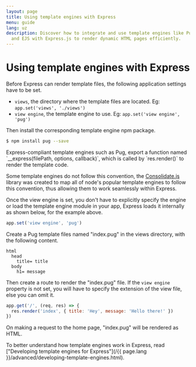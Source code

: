 ```yaml
---
layout: page
title: Using template engines with Express
menu: guide
lang: uz
description: Discover how to integrate and use template engines like Pug, Handlebars,
  and EJS with Express.js to render dynamic HTML pages efficiently.
---
```


# Using template engines with Express

Before Express can render template files, the following application settings have to be set.

* `views`, the directory where the template files are located. Eg: `app.set('views', './views')`
* `view engine`, the template engine to use. Eg: `app.set('view engine', 'pug')`

Then install the corresponding template engine npm package.

```bash
$ npm install pug --save
```

<div class="doc-box doc-notice" markdown="1">
Express-compliant template engines such as Pug, export a function named `__express(filePath, options, callback)`, which is called by `res.render()` to render the template code.

Some template engines do not follow this convention, the [Consolidate.js](https://www.npmjs.org/package/consolidate) library was created to map all of node's popular template engines to follow this convention, thus allowing them to work seamlessly within Express.
</div>

Once the view engine is set, you don't have to explicitly specify the engine or load the template engine module in your app, Express loads it internally as shown below, for the example above.

```js
app.set('view engine', 'pug')
```

Create a Pug template files named "index.pug" in the views directory, with the following content.

```pug
html
  head
    title= title
  body
    h1= message
```

Then create a route to render the "index.pug" file. If the `view engine` property is not set, you will have to specify the extension of the view file, else you can omit it.

```js
app.get('/', (req, res) => {
  res.render('index', { title: 'Hey', message: 'Hello there!' })
})
```

On making a request to the home page, "index.pug" will be rendered as HTML.

To better understand how template engines work in Express, read ["Developing template engines for Express"](/{{ page.lang }}/advanced/developing-template-engines.html).
